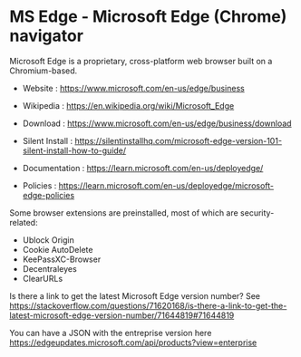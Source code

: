 # MS Edge - Microsoft Edge (Chrome) navigator

Microsoft Edge is a proprietary, cross-platform web browser
built on a Chromium-based.

* Website : https://www.microsoft.com/en-us/edge/business
* Wikipedia : https://en.wikipedia.org/wiki/Microsoft_Edge

* Download : https://www.microsoft.com/en-us/edge/business/download
* Silent Install : https://silentinstallhq.com/microsoft-edge-version-101-silent-install-how-to-guide/

* Documentation : https://learn.microsoft.com/en-us/deployedge/
* Policies : https://learn.microsoft.com/en-us/deployedge/microsoft-edge-policies


Some browser extensions are preinstalled, most of which are
security-related:
* Ublock Origin
* Cookie AutoDelete
* KeePassXC-Browser
* Decentraleyes
* ClearURLs

Is there a link to get the latest Microsoft Edge version number? 
See https://stackoverflow.com/questions/71620168/is-there-a-link-to-get-the-latest-microsoft-edge-version-number/71644819#71644819

You can have a JSON with the entreprise version here https://edgeupdates.microsoft.com/api/products?view=enterprise
